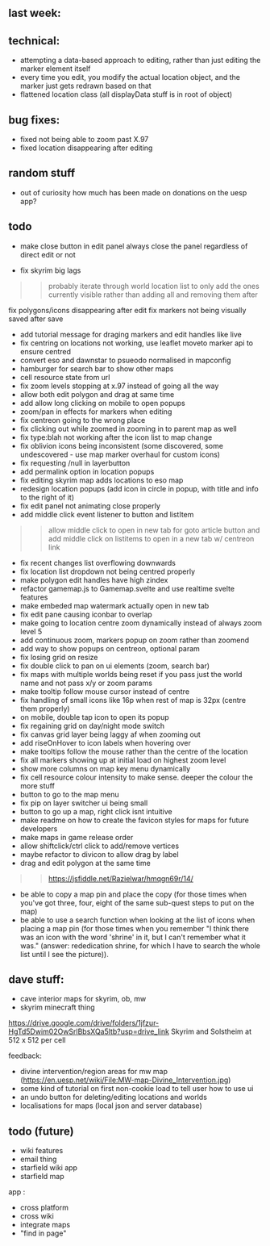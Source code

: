 ## last week:




## technical:
- attempting a data-based approach to editing, rather than just editing the marker element itself
- every time you edit, you modify the actual location object, and the marker just gets redrawn based on that
- flattened location class (all displayData stuff is in root of object)



## bug fixes:

- fixed not being able to zoom past X.97
- fixed location disappearing after editing



## random stuff

- out of curiosity how much has been made on donations on the uesp app?



## todo


- make close button in edit panel always close the panel regardless of direct edit or not

- fix skyrim big lags
>> probably iterate through world location list to only add the ones currently visible rather than adding all and removing them after

fix polygons/icons disappearing after edit
fix markers not being visually saved after save

- add tutorial message for draging markers and edit handles like live
- fix centring on locations not working, use leaflet moveto marker api to ensure centred
- convert eso and dawnstar to psueodo normalised in mapconfig
- hamburger for search bar to show other maps
- cell resource state from url
- fix zoom levels stopping at x.97 instead of going all the way
- allow both edit polygon and drag at same time
- add allow long clicking on mobile to open popups
- zoom/pan in effects for markers when editing
- fix centreon going to the wrong place
- fix clicking out while zoomed in zooming in to parent map as well
- fix type:blah not working after the icon list to map change
- fix oblivion icons being inconsistent (some discovered, some undescovered - use map marker overhaul for custom icons)
- fix requesting /null in layerbutton
- add permalink option in location popups
- fix editing skyrim map adds locations to eso map
- redesign location popups (add icon in circle in popup, with title and info to the right of it)
- fix edit panel not animating close properly
- add middle click event listener to button and listItem
>> allow middle click to open in new tab for goto article button
>> and add middle click on listitems to open in a new tab w/ centreon link
- fix recent changes list overflowing downwards
- fix location list dropdown not being centred properly
- make polygon edit handles have high zindex
- refactor gamemap.js to Gamemap.svelte and use realtime svelte features
- make embeded map watermark actually open in new tab
- fix edit pane causing iconbar to overlap
- make going to location centre zoom dynamically instead of always zoom level 5
- add continuous zoom, markers popup on zoom rather than zoomend
- add way to show popups on centreon, optional param
- fix losing grid on resize
- fix double click to pan on ui elements (zoom, search bar)
- fix maps with multiple worlds being reset if you pass just the world name and not pass x/y or zoom params
- make tooltip follow mouse cursor instead of centre
- fix handling of small icons like 16p when rest of map is 32px (centre them properly)
- on mobile, double tap icon to open its popup
- fix regaining grid on day/night mode switch
- fix canvas grid layer being laggy af when zooming out
- add riseOnHover to icon labels when hovering over
- make tooltips follow the mouse rather than the centre of the location
- fix all markers showing up at initial load on highest zoom level
- show more columns on map key menu dynamically
- fix cell resource colour intensity to make sense. deeper the colour the more stuff
- button to go to the map menu
- fix pip on layer switcher ui being small
- button to go up a map, right click isnt intuitive
- make readme on how to create the favicon styles for maps for future developers
- make maps in game release order
- allow shiftclick/ctrl click to add/remove vertices
- maybe refactor to divicon to allow drag by label
- drag and edit polygon at the same time
>> https://jsfiddle.net/Razielwar/hmqgn69r/14/
- be able to copy a map pin and place the copy (for those times when you've got three, four, eight of the same sub-quest steps to put on the map)
- be able to use a search function when looking at the list of icons when placing a map pin (for those times when you remember "I think there was an icon with the word 'shrine' in it, but I can't remember what it was." (answer: rededication shrine, for which I have to search the whole list until I see the picture)).


## dave stuff:
- cave interior maps for skyrim, ob, mw
- skyrim minecraft thing

https://drive.google.com/drive/folders/1jfzur-HgTd5Dwim02OwSrlBbsXQa5ltb?usp=drive_link
Skyrim and Solstheim at 512 x 512 per cell


feedback:
- divine intervention/region areas for mw map (https://en.uesp.net/wiki/File:MW-map-Divine_Intervention.jpg)
- some kind of tutorial on first non-cookie load to tell user how to use ui
- an undo button for deleting/editing locations and worlds
- localisations for maps (local json and server database)

## todo (future)
- wiki features
- email thing
- starfield wiki app
- starfield map

app :
- cross platform
- cross wiki
- integrate maps
- "find in page"